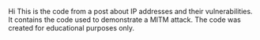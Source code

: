 Hi
This is the code from a post about IP addresses and their vulnerabilities. It contains the code used to demonstrate a MITM attack. The code was created for educational purposes only.
